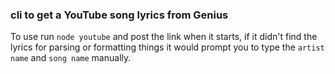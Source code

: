 ### cli to get a YouTube song lyrics from Genius

To use run `node youtube` and post the link when it starts, if it didn't find
the lyrics for parsing or formatting things it would prompt you to type the
`artist name` and `song name` manually.
